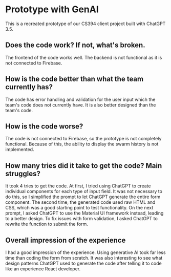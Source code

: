 # Prototype with GenAI

This is a recreated prototype of our CS394 client project built with ChatGPT 3.5.

## Does the code work? If not, what's broken.

The frontend of the code works well. The backend is not functional as it is not connected to Firebase.

## How is the code better than what the team currently has?

The code has error handling and validation for the user input which the team's code does not currently have. It is also better designed than the team's code.

## How is the code worse?

The code is not connected to Firebase, so the prototype is not completely functional. Because of this, the ability to display the swarm history is not implemented.

## How many tries did it take to get the code? Main struggles?

It took 4 tries to get the code. At first, I tried using ChatGPT to create individual components for each type of input field. It was not necessary to do this, so I simplified the prompt to let ChatGPT generate the entire form component. The second time, the generated code used raw HTML and CSS, which was a good starting point to test functionality. On the next prompt, I asked ChatGPT to use the Material UI framework instead, leading to a better design. To fix issues with form validation, I asked ChatGPT to rewrite the function to submit the form.

## Overall impression of the experience

I had a good impression of the experience. Using generative AI took far less time than coding the form from scratch. It was also interesting to see what design patterns ChatGPT used to generate the code after telling it to code like an experience React developer.

